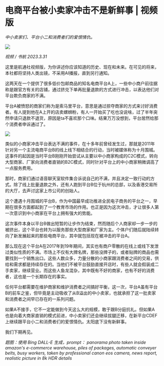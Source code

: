 # 电商平台被小卖家冲击不是新鲜事 | 视频版

*中小卖家们、平台小二和消费者们的爱恨情仇。*

![](https://lishuhang.me/img/2023/03/0331-00.jpg)

*视频 / 书航 2023.3.31*

这里是航通社视频版，为你讲述你应该知道的历史、现在和未来。在可见的将来，本社都将坚持人类出镜，不采用AI播报，直到另行通知。

这两天在一个提供了很多低价包邮商品的知名电商平台A上，一些中小商户前往据称是跟官方有关的店铺，通过挤兑下单再批量退款的方式进行冲击，以表达他们对平台欺负商家的不满。

平台A被愤怒的商家们称为是索马里平台，意思是通过掠夺商家的方式来讨好消费者。有人提到他在A上开的店卖螺蛳粉，有人一开始买了吃也没说啥，过了半年突然申请只退款不退货，原因是ta不喜欢那个口味。结果万万没想到，平台居然给那个消费者申诉通过了。

![](https://lishuhang.me/img/2023/03/0331-01.jpg)

类似的小商家冲击平台表达不满的事件，在十多年前曾经发生过，那就是2011年针对另一个主流电商平台B的线上线下相结合的行动，当时被媒体称为十月围城。这事件的起因是当时平台B刚刚开始尝试从主要以中小商家构成的C2C模式，转向大型商家、厂家向消费者直销的B2C模式，同时针对平台上的中小商家稍微调高了一点服务费用。

那时，商家们通过语音聊天室软件集合诉说自己的不满，并且决定一致行动的方式。除了线上批量退款之外，还有人跑到平台B位于杭州的总部，以及香港交易所的大厅，去声讨这家上市公司的创始人。

这个遭遇十月围城的平台B，作为中国最早成功推进全民电子商务的平台之一，早期在很多方面都起到了一个教育市场的作用。也正是因为这次冲击，才让很多人第一次意识到中小商家在平台上拥有强大的势能。

这次事件本身以平台B做出短暂的让步作为结束，然而随后个人商家却一步一步的被挤出，这个平台也转为以服务那些大型商家和厂家为主。个体户们随后就陆续转向了新发展起来的那些电商平台，其中就包括现在被冲击的平台A。

那么现在这个平台A在2017年到19年期间，其实也有商户零散的在线上或线下发泄过类似性质的不满。市场上不仅有大牌名牌，那些没牌子的，或者贴牌的商品也需要找到一个销售出口。这些人数众多，力量分散的小商家跟消费者之间的交易，供给和需求都是持续存在的。当他们不被平台鼓励直接开店时，有些人就会假装成二手卖家，继续营业。而这些人鱼龙混杂，其中既有不好的商家，也有不好的消费者，这也是一个长期存在的事实。

任何平台都需要在维护商家和维护消费者之间搞好平衡，这一次，平台A虽有平台B的前车之鉴，但毕竟是主动吸收了从B溢出的中小卖家，也就承担了这一批卖家和消费者之间早已存在的一系列问题。

如果A不接手，它不一定能做到今天这么大的规模，敢于跟B分庭抗礼。但如果A也是向着大商家直销的模式前进，中小卖家们还会继续拔腿迁移，在新平台CDEF上继续跟平台小二和消费者们的爱恨情仇。太阳底下没有新鲜事。

我们下期再见。

*题图：使用 Bing DALL-E 生成，prompt： panorama photo taken inside amazon's e-commerce warehouse, piles of packages, automatic conveyer belts, busy workers, taken by professional canon eos camera, news report, realistic picture in 8k HDR details*